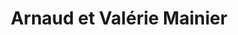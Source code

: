 ---
title: "Arnaud et Valérie Mainier"
url: /le-havre/arnaud-et-valerie-mainier/
shop: boulangerie
---